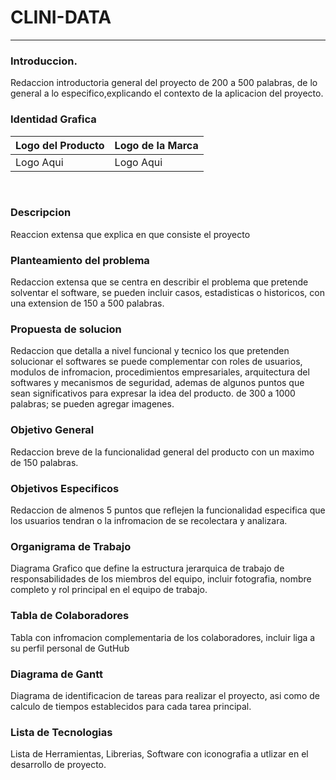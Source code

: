 # CLINI-DATA
<hr>

### Introduccion.
Redaccion introductoria general del proyecto de 200 a 500 palabras, de lo general a lo especifico,explicando el contexto de la aplicacion del proyecto.
<br>

### Identidad Grafica

| Logo del Producto | Logo de la Marca|
|---|---|
| Logo Aqui | Logo Aqui|

<br>

### Descripcion
Reaccion extensa que explica en que consiste el proyecto

### Planteamiento del problema
Redaccion extensa que se centra en describir el problema que pretende solventar el software, se pueden incluir casos, estadisticas o historicos, con una extension de 150 a 500 palabras.

### Propuesta de solucion
Redaccion que detalla a nivel funcional y tecnico los que pretenden solucionar el softwares se puede complementar con roles de usuarios, modulos de infromacion, procedimientos empresariales, arquitectura del softwares y mecanismos de seguridad, ademas de algunos puntos que sean significativos para expresar la idea del producto. de 300 a 1000 palabras; se pueden agregar imagenes. 
<br>

### Objetivo General
Redaccion breve de la funcionalidad general del producto con un maximo de 150 palabras. 
<br>

### Objetivos Especificos
Redaccion de almenos 5 puntos que reflejen la funcionalidad especifica que los usuarios tendran o la infromacion de se recolectara y analizara. 
<br>

### Organigrama de Trabajo
Diagrama Grafico que define la estructura jerarquica de trabajo de responsabilidades de los miembros del equipo, incluir fotografia, nombre completo y rol principal en el equipo de trabajo. 
<br>

### Tabla de Colaboradores 
Tabla con infromacion complementaria de los colaboradores, incluir liga a su perfil personal de GutHub
<br>


### Diagrama de Gantt
Diagrama de identificacion de tareas para realizar el proyecto, asi como de calculo de tiempos establecidos para cada tarea principal.


### Lista de Tecnologias
Lista de Herramientas, Librerias, Software con iconografia a utlizar en el desarrollo de proyecto.

